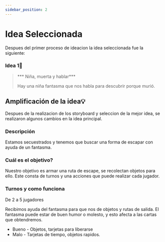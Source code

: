 ```yaml
---
sidebar_position: 2
---
```


# Idea Seleccionada

Despues del primer proceso de ideacion la idea seleccionada fue la siguiente: 

### Idea 1:dart:
> *** Niña, muerta y hablar***
> 
> Hay una niña fantasma que nos habla para descubrir porque murió.​ 

## Amplificación de la idea:bulb:
Despues de la realizacion de los storyboard y seleccion de la mejor idea, se realizaron algunos cambios en la idea principal. 

### Descripción 

Estamos secuestrados y tenemos que buscar una forma de escapar con ayuda de un fantasma. 

### Cuál es el objetivo? 
Nuestro objetivo es armar una ruta de escape, se recolectan objetos para ello. Este consta de turnos y una acciones que puede realizar cada jugador. 

### Turnos y como funciona 
De 2 a 5 jugadores 

Recibimos ayuda del fantasma para que nos de objetos y rutas de salida. El fantasma puede estar de buen humor o molesto, y esto afecta a las cartas que obtendremos. 

* Bueno - Objetos, tarjetas para liberarse 
* Malo - Tarjetas de tiempo, objetos rapidos. 

